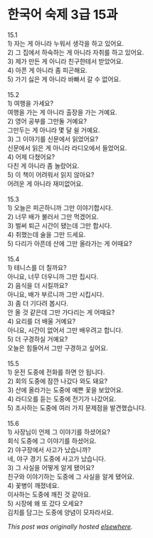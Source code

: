 # 한국어 숙제 3급 15과

<div>
<div>15.1</div>1) &#51088;&#45716; &#44172; &#50500;&#45768;&#46972; &#45572;&#50892;&#49436; &#49373;&#44033;&#51012; &#54616;&#44256; &#51080;&#50612;&#50836;.<br><div>2) &#44536; &#51665;&#50640;&#49436; &#54616;&#49689;&#54616;&#45716; &#44172; &#50500;&#45768;&#46972; &#51088;&#52712;&#47484; &#54616;&#44256; &#51080;&#50612;&#50836;.</div>3) &#51228;&#44032; &#47564;&#46304; &#44172; &#50500;&#45768;&#46972; &#52828;&#44396;&#54620;&#53580;&#49436; &#48155;&#50520;&#50612;&#50836;.<br><div>4) &#50500;&#54536; &#44172; &#50500;&#45768;&#46972; &#51328; &#54588;&#44260;&#54644;&#50836;.</div>5) &#44032;&#44592; &#49899;&#51008; &#44172; &#50500;&#45768;&#46972; &#48148;&#48736;&#49436; &#44040; &#49688; &#50630;&#50612;&#50836;.<br><div> </div>
<br><div>15.2</div>1) &#50668;&#54665;&#51012; &#44032;&#49464;&#50836;?<br><div>&#50668;&#54665;&#51012; &#44032;&#45716; &#44172; &#50500;&#45768;&#46972; &#52636;&#51109;&#51012; &#44032;&#45716; &#44144;&#50696;&#50836;.</div>2) &#50689;&#50612; &#44277;&#48512;&#47484; &#44536;&#47564;&#46168; &#44144;&#50696;&#50836;?<br><div>&#44536;&#47564;&#46160;&#45716; &#44172; &#50500;&#45768;&#46972; &#47751; &#45804; &#49780; &#44144;&#50696;&#50836;.</div>3) &#44536; &#51060;&#50556;&#44592;&#47484; &#49888;&#47928;&#50640;&#49436; &#51069;&#50632;&#50612;&#50836;?<br><div>&#49888;&#47928;&#50640;&#49436; &#51069;&#51008; &#44172; &#50500;&#45768;&#46972; &#46972;&#46356;&#50724;&#50640;&#49436; &#46308;&#50632;&#50612;&#50836;.</div>4) &#50612;&#51228; &#45796;&#52452;&#50612;&#50836;?<br><div>&#45796;&#52828; &#44172; &#50500;&#45768;&#46972; &#51328; &#45440;&#46992;&#50612;&#50836;.</div>5) &#51060; &#52293;&#51060; &#50612;&#47140;&#50892;&#49436; &#51069;&#51648; &#50506;&#50500;&#50836;?<br><div>&#50612;&#47140;&#50868; &#44172; &#50500;&#45768;&#46972; &#51116;&#48120;&#50630;&#50612;&#50836;.</div>
<br><div> </div>15.3<br><div>1) &#50724;&#45720;&#51008; &#54588;&#44260;&#54616;&#45768;&#44620; &#44536;&#47564; &#51060;&#50556;&#44592;&#54633;&#49884;&#45796;.</div>2) &#45320;&#47924; &#48176;&#44032; &#48520;&#47084;&#49436; &#44536;&#47564; &#47673;&#44192;&#50612;&#50836;.<br><div>3) &#48268;&#50024; &#53748;&#44540; &#49884;&#44036;&#51060; &#46096;&#45716;&#45936; &#44536;&#47564; &#54633;&#49884;&#45796;.</div>4) &#52712;&#54664;&#45716;&#45936; &#49696;&#51012; &#44536;&#47564; &#46300;&#49464;&#50836;.<br><div>5) &#45796;&#47532;&#44032; &#50500;&#54536;&#45936; &#49328;&#50640; &#44536;&#47564; &#50732;&#46972;&#44032;&#45716; &#44172; &#50612;&#46412;&#50836;?</div>
<br><div> </div>15.4<br><div>1) &#53580;&#45768;&#49828;&#47484; &#45908; &#52832;&#44620;&#50836;?</div>&#50500;&#45768;&#50836;, &#45320;&#47924; &#45908;&#50864;&#45768;&#44620; &#44536;&#47564; &#52841;&#49884;&#45796;.<br><div>2) &#51020;&#49885;&#51012; &#45908; &#49884;&#53420;&#44620;&#50836;?</div>&#50500;&#45768;&#50836;, &#48176;&#44032; &#48512;&#47476;&#45768;&#44620; &#44536;&#47564; &#49884;&#53429;&#49884;&#45796;.<br><div>3) &#51328; &#45908; &#44592;&#45796;&#47140; &#48389;&#49884;&#45796;.</div>&#50504; &#50732; &#44163; &#44057;&#51008;&#45936; &#44536;&#47564; &#44032;&#45796;&#47532;&#45716; &#44172; &#50612;&#46412;&#50836;?<br><div>4) &#50836;&#47532;&#47484; &#45908; &#48176;&#50872; &#44144;&#50696;&#50836;?</div>&#50500;&#45768;&#50836;, &#49884;&#44036;&#51060; &#50630;&#50612;&#49436; &#44536;&#47564; &#48176;&#50864;&#47140;&#44256; &#54633;&#45768;&#45796;.<br><div>5) &#45908; &#44396;&#44221;&#54616;&#49892; &#44144;&#50696;&#50836;?</div>&#50724;&#45720;&#51008; &#55192;&#46308;&#50612;&#49436; &#44536;&#47564; &#44396;&#44221;&#54616;&#44256; &#49910;&#50612;&#50836;.<br><div> </div>
<br><div>15.5</div>1) &#50868;&#51204; &#46020;&#51473;&#50640; &#51204;&#54868;&#47484; &#54616;&#47732; &#50504; &#46121;&#45768;&#45796;.<br><div>2) &#54924;&#51032; &#46020;&#51473;&#50640; &#51104;&#44624; &#45208;&#44052;&#45796; &#50752;&#46020; &#46076;&#50836;?</div>3) &#49328;&#50640; &#50732;&#46972;&#44032;&#45716; &#46020;&#51473;&#50640; &#50696;&#49244; &#44867;&#51012; &#48372;&#50520;&#50612;&#50836;.<br><div>4) &#46972;&#46356;&#50724;&#47484; &#46307;&#45716; &#46020;&#51473;&#50640; &#51204;&#44592;&#44032; &#45208;&#44052;&#50612;&#50836;.</div>5) &#51312;&#49324;&#54616;&#45716; &#46020;&#51473;&#50640; &#50668;&#47084; &#44032;&#51648; &#47928;&#51228;&#51216;&#51012; &#48156;&#44204;&#54664;&#49845;&#45768;&#45796;.<br><div> </div>
<br><div>15.6</div>1) &#49324;&#51109;&#45784;&#51060; &#50616;&#51228; &#44536; &#51060;&#50556;&#44592;&#47484; &#54616;&#49512;&#50612;&#50836;?<br><div>&#54924;&#49885; &#46020;&#51473;&#50640; &#44536; &#51060;&#50556;&#44592;&#47484; &#54616;&#49512;&#50612;&#50836;.</div>2) &#50556;&#44396;&#51109;&#50640;&#49436; &#49324;&#44256;&#44032; &#45228;&#49845;&#45768;&#44620;?<br><div>&#45348;, &#50556;&#44396; &#44221;&#44592; &#46020;&#51473;&#50640; &#49324;&#44256;&#44032; &#45228;&#49845;&#45768;&#45796;.</div>3) &#44536; &#49324;&#49892;&#51012; &#50612;&#46523;&#44172; &#50508;&#44172; &#46096;&#50612;&#50836;?<br><div>&#52828;&#44396;&#50752; &#51060;&#50556;&#44592;&#54616;&#45716; &#46020;&#51473;&#50640; &#44536; &#49324;&#49892;&#51012; &#50508;&#44172; &#46096;&#50612;&#50836;.</div>4) &#44867;&#48337;&#51060; &#44648;&#51276;&#45348;&#50836;.<br><div>&#51060;&#49324;&#54616;&#45716; &#46020;&#51473;&#50640; &#44648;&#51652; &#44163; &#44057;&#50500;&#50836;.</div>5) &#49884;&#51109;&#50640; &#50780; &#46608; &#44052;&#45796; &#50724;&#49464;&#50836;?<br><div>&#44608;&#52824;&#47484; &#45812;&#44536;&#45716; &#46020;&#51473;&#50640; &#50577;&#45392;&#51060; &#47784;&#51088;&#46972;&#49436;&#50836;.</div>
</div>


*This post was originally hosted [elsewhere](http://planspace.blogspot.com/2009/04/3-15.html).*
